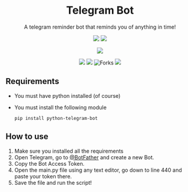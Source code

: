 <h1 align="center">Telegram Bot</h1>
<p align="center">A telegram reminder bot that reminds you of anything in time!<p>

<p align="center">
<a href="https://github.com/simonfarah/telegram-reminder-bot">
<img src="https://img.shields.io/badge/telegram bot-0088CC?&style=for-the-badge&logo=telegram"></a>

<img src="https://img.shields.io/badge/python-FFD43B?&style=for-the-badge&logo=python">
</p>

<p align="center">
<a href="https://github.com/simonfarah"><img src="https://img.shields.io/badge/author-simon farah-red.svg?style=for-the-badge&logo=github"></a>
</p>

<p align="center">
<img src="https://img.shields.io/github/forks/simonfarah/telegram-reminder-bot?color=0088CC&style=flat-square">
<img src="https://img.shields.io/github/stars/simonfarah/telegram-reminder-bot?color=0088CC&style=flat-square">
<img title="Forks" src="https://img.shields.io/github/followers/simonfarah?color=0088CC&style=flat-square">
<img src="https://img.shields.io/badge/maintained-no-0088CC?&style=flat-square">
</p>

## Requirements
* You must have python installed (of course)
* You must install the following module

      pip install python-telegram-bot

## How to use
1. Make sure you installed all the requirements
2. Open Telegram, go to [@BotFather](https://t.me/botfather) and create a new Bot.
3. Copy the Bot Access Token.
4. Open the main.py file using any text editor, go down to line 440 and paste your token there.
5. Save the file and run the script!
